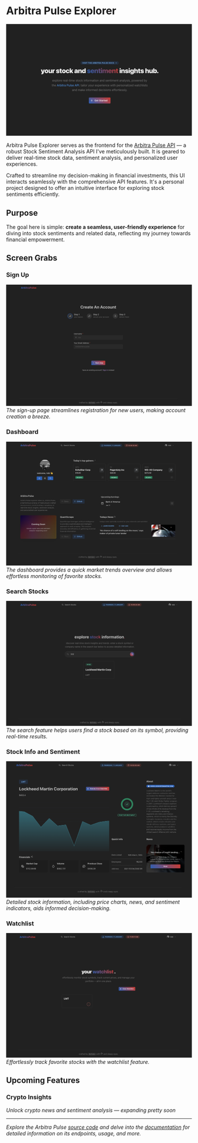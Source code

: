 # Arbitra Pulse Explorer

![Hero](/public/assets/screen-grabs/hero.png)

Arbitra Pulse Explorer serves as the frontend for the
[Arbitra Pulse API](https://github.com/0xTxbi/arbitra-pulse) — a robust Stock
Sentiment Analysis API I've meticulously built. It is geared to deliver
real-time stock data, sentiment analysis, and personalized user experiences.

Crafted to streamline my decision-making in financial investments, this UI
interacts seamlessly with the comprehensive API features. It's a personal
project designed to offer an intuitive interface for exploring stock sentiments
efficiently.

## Purpose

The goal here is simple: **create a seamless, user-friendly experience** for
diving into stock sentiments and related data, reflecting my journey towards
financial empowerment.

## Screen Grabs

### Sign Up

![Sign Up Page](/public/assets/screen-grabs/sign-up.png) _The sign-up page
streamlines registration for new users, making account creation a breeze._

### Dashboard

![Dashboard](/public/assets/screen-grabs/dashboard.png) _The dashboard provides
a quick market trends overview and allows effortless monitoring of favorite
stocks._

### Search Stocks

![Search Stocks](/public/assets/screen-grabs/search-stocks.png) _The search
feature helps users find a stock based on its symbol, providing real-time
results._

### Stock Info and Sentiment

![Stock Info and Sentiment](/public/assets/screen-grabs/stock-info.png)
_Detailed stock information, including price charts, news, and sentiment
indicators, aids informed decision-making._

### Watchlist

![Watchlist](/public/assets/screen-grabs/user-watchlist.png) _Effortlessly track
favorite stocks with the watchlist feature._

## Upcoming Features

### Crypto Insights

_Unlock crypto news and sentiment analysis — expanding pretty soon_

---

_Explore the Arbitra Pulse
[source code](https://github.com/0xTxbi/arbitra-pulse) and delve into the
[documentation](#) for detailed information on its endpoints, usage, and more._
